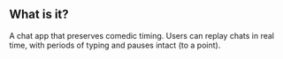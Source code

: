 ## What is it?

A chat app that preserves comedic timing. Users can replay chats in real time, with periods of typing and pauses intact (to a point).